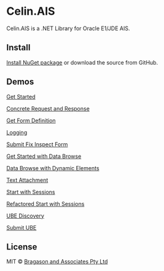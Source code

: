 # Celin.AIS

Celin.AIS is a .NET Library for Oracle E1/JDE AIS.

## Install

[Install NuGet package](https://www.nuget.org/packages/Celin.AIS/) or download the source from GitHub.

## Demos

[Get Started](https://dotnetfiddle.net/Widget/eHxkOg)

[Concrete Request and Response](https://dotnetfiddle.net/Widget/up4hQt)

[Get Form Definition](https://dotnetfiddle.net/Widget/AyjZuC)

[Logging](https://dotnetfiddle.net/Widget/qupAPE)

[Submit Fix Inspect Form](https://dotnetfiddle.net/Widget/67TFyE)

[Get Started with Data Browse](https://dotnetfiddle.net/Widget/8FeoEP)

[Data Browse with Dynamic Elements](https://dotnetfiddle.net/Widget/1d3X5R)

[Text Attachment](https://dotnetfiddle.net/Widget/EXlaFJ)

[Start with Sessions](https://dotnetfiddle.net/Widget/iNmfiS)

[Refactored Start with Sessions](https://dotnetfiddle.net/Widget/SAWrk2)

[UBE Discovery](https://dotnetfiddle.net/Widget/GHQ40Z)

[Submit UBE](https://dotnetfiddle.net/Widget/ko9dd2)

## License

MIT © [Bragason and Associates Pty Ltd](mailto:fbragason@outlook.com)
